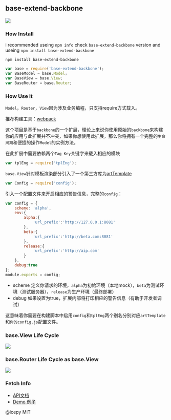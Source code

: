 ## base-extend-backbone

![](https://travis-ci.org/sapling-team/base-extend-backbone.svg?branch=master)

### How Install 

i recommended useing `npm info` check `base-extend-backbone` version and useing `npm install base-extend-backbone`

    npm install base-extend-backbone

```JavaScript
var base = require('base-extend-backbone');
var BaseModel = base.Model;
var BaseView = base.View;
var BaseRouter = base.Router;
```

### How Use it

`Model`，`Router`，`View`因为涉及业务编程，只支持require方式载入。

推荐构建工具：[webpack](https://webpack.github.io/)

这个项目是基于`backbone`的一个扩展，理论上来说你使用原始的`backbone`来构建你的应用与此扩展并不冲突，如果你想使用此扩展，那么你将拥有一个完整的`生命周期`和便捷的操作`Model`的实例方法。

在此扩展中需要依赖两个`Tag Key`关键字来载入相应的模块

```JavaScript
var tplEng = require('tplEng');
```

`base.View`针对模板渲染部分引入了一个第三方库为[artTemplate](https://github.com/aui/artTemplate)

```JavaScript
var Config = require('config');
```

引入一个配置文件来开启相应的警告信息，完整的`config`：

```JavaScript
var config = {
    scheme: 'alpha',
    env:{
        alpha:{
            'url_prefix':'http://127.0.0.1:8081'
        },
        beta:{
            'url_prefix':'http://beta.com:8081'
        },
        release:{
            'url_prefix':'http://aip.com'
        }
    },
    debug:true
};
module.exports = config;
```

- scheme 定义你请求的环境，`alpha`为初始环境（本地mock），`beta`为测试环境（测试服务器），`release`为生产环境（最终部署）
- debug 如果设置为true，扩展内部将打印相应的警告信息（有助于开发者调试）

这意味着你需要在构建脚本中启用`config`和`tplEng`两个别名分别对应`artTemplate`和`你的config.js`配置文件。

### base.View Life Cycle

![](https://raw.githubusercontent.com/sapling-team/base-extend-backbone/master/img/BaseView%20Life%20Cycle.png)

### base.Router Life Cycle as base.View

![](https://raw.githubusercontent.com/sapling-team/base-extend-backbone/master/img/BaseRouter%20Life%20Cycle%20as%20BaseView.png)

### Fetch Info

- [API文档](https://github.com/sapling-team/base-extend-backbone/blob/master/doc/api.md)
- [Demo 例子](https://github.com/sapling-team/base-extend-backbone/blob/master/doc/fn.md)

@icepy MIT